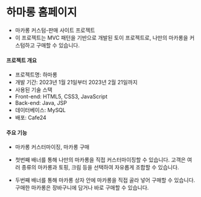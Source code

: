 # 하마롱 홈페이지  
- 마카롱 커스텀-판매 사이트 프로젝트 
- 이 프로젝트는 MVC 패턴을 기반으로 개발된 토이 프로젝트로, 나만의 마카롱을 커스텀하고 구매할 수 있습니다.

####  프로젝트 개요
- 프로젝트명: 하마롱
- 개발 기간: 2023년 1월 21일부터 2023년 2월 21일까지 
- 사용된 기술 스택
- Front-end: HTML5, CSS3, JavaScript
- Back-end: Java, JSP
- 데이터베이스: MySQL
- 배포: Cafe24

#### 주요 기능
- 마카롱 커스터마이징, 마카롱 구매

- 첫번째 배너를 통해 나만의 마카롱을 직접 커스터마이징할 수 있습니다.
고객은 여러 종류의 마카롱과 토핑, 크림 등을 선택하여 자유롭게 조합할 수 있습니다.
- 두번째 배너를 통해 마카롱 상자 안에 마카롱을 직접 골라 넣어 구매할 수 있습니다.
구매한 마카롱은 장바구니에 담거나 바로 구매할 수 있습니다.

